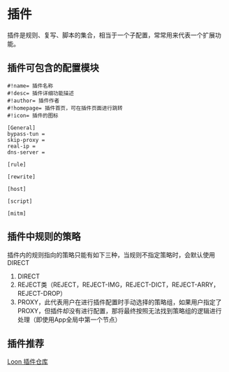 # 插件
插件是规则、复写、脚本的集合，相当于一个子配置，常常用来代表一个扩展功能。

## 插件可包含的配置模块
```
#!name= 插件名称
#!desc= 插件详细功能描述
#!author= 插件作者
#!homepage= 插件首页，可在插件页面进行跳转
#!icon= 插件的图标

[General]
bypass-tun =
skip-proxy =
real-ip =
dns-server =

[rule]

[rewrite]

[host]

[script]

[mitm]

```

## 插件中规则的策略
插件内的规则指向的策略只能有如下三种，当规则不指定策略时，会默认使用DIRECT
1. DIRECT
2. REJECT类（REJECT，REJECT-IMG，REJECT-DICT，REJECT-ARRY，REJECT-DROP）
3. PROXY，此代表用户在进行插件配置时手动选择的策略组，如果用户指定了PROXY，但插件却没有进行配置，那将最终按照无法找到策略组的逻辑进行处理（即使用App全局中第一个节点）

## 插件推荐
[Loon 插件仓库](https://github.com/Peng-YM/Loon-Gallery)
